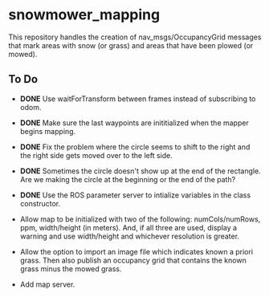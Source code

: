 # snowmower_mapping
This repository handles the creation of nav_msgs/OccupancyGrid messages that mark areas with snow (or grass) and areas that have been plowed (or mowed).

## To Do
* **DONE** Use waitForTransform between frames instead of subscribing to odom.

* **DONE** Make sure the last waypoints are inititialized when the mapper begins mapping.

* **DONE** Fix the problem where the circle seems to shift to the right and the right side gets moved over to the left side.

* **DONE** Sometimes the circle doesn't show up at the end of the rectangle. Are we making the circle at the beginning or the end of the path?

* **DONE** Use the ROS parameter server to intialize variables in the class constructor.

* Allow map to be initialized with two of the following: numCols/numRows, ppm, width/height (in meters). And, if all three are used, display a warning and use width/height and whichever resolution is greater.

* Allow the option to import an image file which indicates known a priori grass. Then also publish an occupancy grid that contains the known grass minus the mowed grass.

* Add map server.